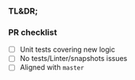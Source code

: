 ### TL&DR;

<!--- Add a description generally explaining the purpose of the PR --->

### PR checklist

- [ ] Unit tests covering new logic
- [ ] No tests/Linter/snapshots issues
- [ ] Aligned with `master`
